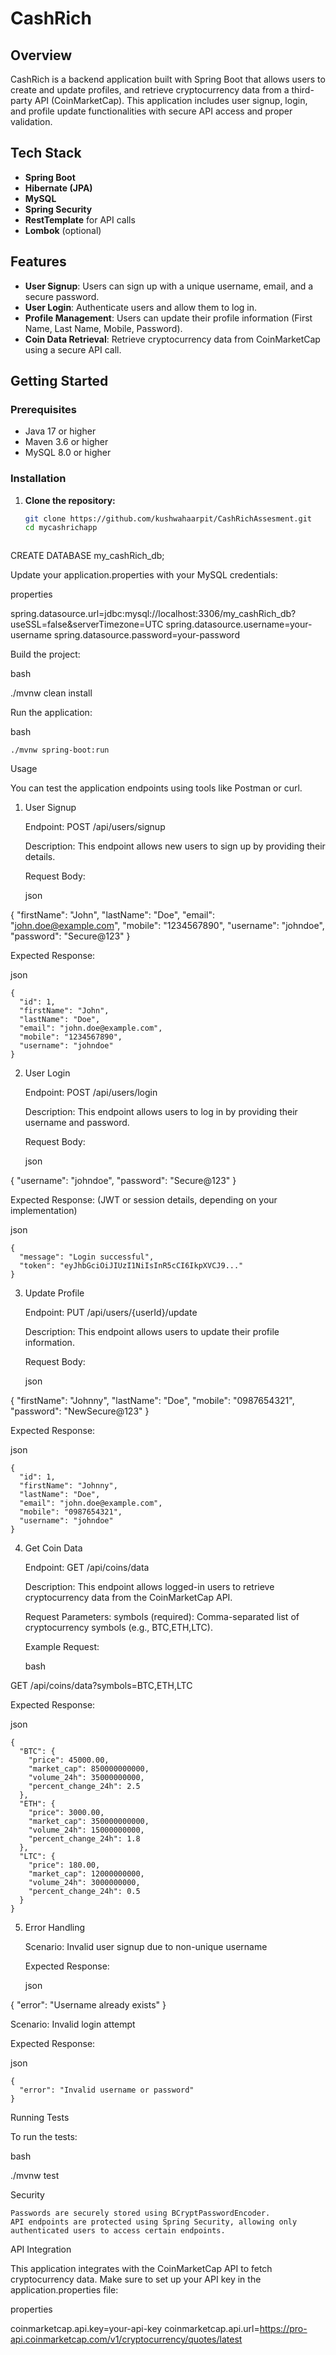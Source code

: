 ﻿# CashRich



## Overview

CashRich is a backend application built with Spring Boot that allows users to create and update profiles, and retrieve cryptocurrency data from a third-party API (CoinMarketCap). This application includes user signup, login, and profile update functionalities with secure API access and proper validation.

## Tech Stack

- **Spring Boot**
- **Hibernate (JPA)**
- **MySQL**
- **Spring Security**
- **RestTemplate** for API calls
- **Lombok** (optional)

## Features

- **User Signup**: Users can sign up with a unique username, email, and a secure password.
- **User Login**: Authenticate users and allow them to log in.
- **Profile Management**: Users can update their profile information (First Name, Last Name, Mobile, Password).
- **Coin Data Retrieval**: Retrieve cryptocurrency data from CoinMarketCap using a secure API call.





## Getting Started

### Prerequisites

- Java 17 or higher
- Maven 3.6 or higher
- MySQL 8.0 or higher

### Installation

1. **Clone the repository:**

   ```bash
   git clone https://github.com/kushwahaarpit/CashRichAssesment.git
   cd mycashrichapp

   

CREATE DATABASE my_cashRich_db;

Update your application.properties with your MySQL credentials:

properties

spring.datasource.url=jdbc:mysql://localhost:3306/my_cashRich_db?useSSL=false&serverTimezone=UTC
spring.datasource.username=your-username
spring.datasource.password=your-password

Build the project:

bash

./mvnw clean install

Run the application:

bash

    ./mvnw spring-boot:run

Usage

You can test the application endpoints using tools like Postman or curl.
1. User Signup

   Endpoint: POST /api/users/signup

   Description: This endpoint allows new users to sign up by providing their details.

   Request Body:

   json

{
"firstName": "John",
"lastName": "Doe",
"email": "john.doe@example.com",
"mobile": "1234567890",
"username": "johndoe",
"password": "Secure@123"
}

Expected Response:

json

    {
      "id": 1,
      "firstName": "John",
      "lastName": "Doe",
      "email": "john.doe@example.com",
      "mobile": "1234567890",
      "username": "johndoe"
    }

2. User Login

   Endpoint: POST /api/users/login

   Description: This endpoint allows users to log in by providing their username and password.

   Request Body:

   json

{
"username": "johndoe",
"password": "Secure@123"
}

Expected Response: (JWT or session details, depending on your implementation)

json

    {
      "message": "Login successful",
      "token": "eyJhbGciOiJIUzI1NiIsInR5cCI6IkpXVCJ9..."
    }

3. Update Profile

   Endpoint: PUT /api/users/{userId}/update

   Description: This endpoint allows users to update their profile information.

   Request Body:

   json

{
"firstName": "Johnny",
"lastName": "Doe",
"mobile": "0987654321",
"password": "NewSecure@123"
}

Expected Response:

json

    {
      "id": 1,
      "firstName": "Johnny",
      "lastName": "Doe",
      "email": "john.doe@example.com",
      "mobile": "0987654321",
      "username": "johndoe"
    }

4. Get Coin Data

   Endpoint: GET /api/coins/data

   Description: This endpoint allows logged-in users to retrieve cryptocurrency data from the CoinMarketCap API.

   Request Parameters:
   symbols (required): Comma-separated list of cryptocurrency symbols (e.g., BTC,ETH,LTC).

   Example Request:

   bash

GET /api/coins/data?symbols=BTC,ETH,LTC

Expected Response:

json

    {
      "BTC": {
        "price": 45000.00,
        "market_cap": 850000000000,
        "volume_24h": 35000000000,
        "percent_change_24h": 2.5
      },
      "ETH": {
        "price": 3000.00,
        "market_cap": 350000000000,
        "volume_24h": 15000000000,
        "percent_change_24h": 1.8
      },
      "LTC": {
        "price": 180.00,
        "market_cap": 12000000000,
        "volume_24h": 3000000000,
        "percent_change_24h": 0.5
      }
    }

5. Error Handling

   Scenario: Invalid user signup due to non-unique username

   Expected Response:

   json

{
"error": "Username already exists"
}

Scenario: Invalid login attempt

Expected Response:

json

    {
      "error": "Invalid username or password"
    }


Running Tests

To run the tests:

bash

./mvnw test

Security

    Passwords are securely stored using BCryptPasswordEncoder.
    API endpoints are protected using Spring Security, allowing only authenticated users to access certain endpoints.

API Integration

This application integrates with the CoinMarketCap API to fetch cryptocurrency data. Make sure to set up your API key in the application.properties file:

properties

coinmarketcap.api.key=your-api-key
coinmarketcap.api.url=https://pro-api.coinmarketcap.com/v1/cryptocurrency/quotes/latest

